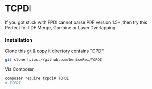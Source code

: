 # TCPDI

If you got stuck with FPDI cannot parse PDF version 1.5+, then try this
Perfect for PDF Merge, Combine or Layer Overlapping

### Installation

Clone this git & copy it directory contains [TCPDF](https://github.com/tecnickcom/tcpdf)
```sh
git clone https://github.com/DeniseRei/TCPDI
```
Via Composer
```sh
composer require tcpdi# TCPDI
# TCPDI
